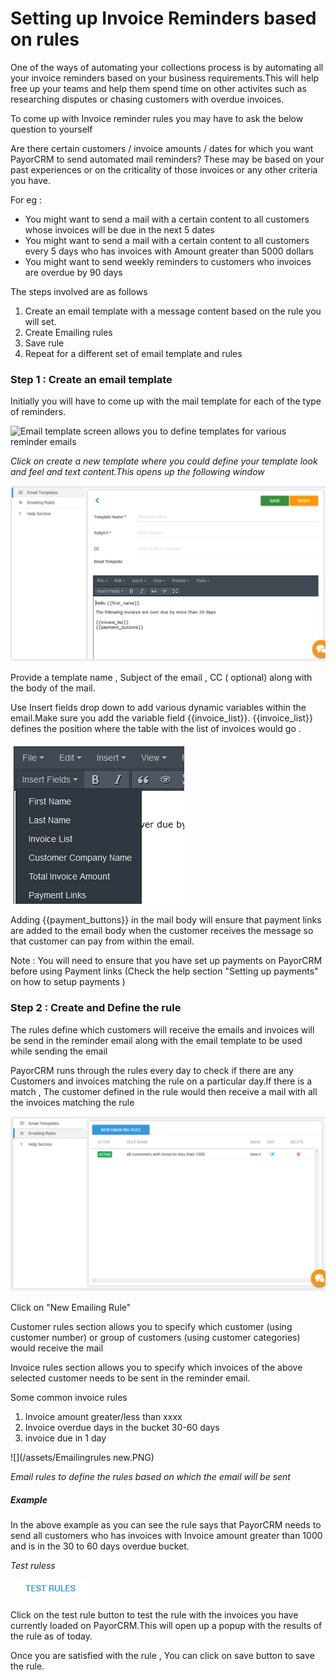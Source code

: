 # Setting up Invoice Reminders based on rules

One of the ways of automating your collections process is by automating all your invoice reminders based on your business requirements.This will help free up your teams and help them spend time on other activites such as researching disputes or chasing customers with overdue invoices.

To come up with Invoice reminder rules you may have to ask the below question to yourself

Are there certain customers / invoice amounts / dates  for which you want PayorCRM to send automated mail reminders? These may be based on your past experiences or on the criticality of those invoices or any other criteria you have.

For eg :

* You might want to send a mail with a certain content to all customers whose invoices will be due in the next 5 dates
* You might want to send a mail with a certain content to all customers every 5 days who has invoices with Amount greater than 5000 dollars
* You might want to send weekly reminders to customers who invoices are overdue by 90 days



The steps involved are as follows

1. Create an email template with a message content based on the rule you will set.
2. Create Emailing rules
3. Save rule 
4. Repeat for a different set of email template and rules



### Step 1 : Create an email template

Initially you will have to come up with the mail template for each of the type of reminders.

![](http://www.payorcrm.com/wp-content/uploads/2018/01/Email-template.png "Email template screen allows you to define templates for various reminder emails")

_Click on create a new template where you could define your template look and feel and text content.This opens up the following window_

![](/assets/emailtemplate.PNG)

Provide a template name , Subject of the email , CC \( optional\) along with the body of the mail.

Use Insert fields drop down to add various dynamic variables within the email.Make sure you add the variable field \{{invoice\_list}}. \{{invoice\_list}} defines the position where the table with the list of invoices would go .

![](/assets/insertfields3.PNG)

Adding \{{payment_buttons}} in the mail body will ensure that payment links are added to the email body when the customer receives the message so that customer can pay from within the email. 

Note : You will need to ensure that you have set up payments on PayorCRM before using Payment links \(Check the help section "Setting up payments" on how to setup payments \)

### Step 2 : Create and Define the rule

The rules define which customers will receive the emails and  invoices  will be send in the reminder email along with the email template to be used while sending the email

PayorCRM runs through the rules every day to check if there are any Customers and invoices matching the rule on a particular day.If there is a match , The customer defined in the rule would then receive a mail with all the invoices matching the rule

![](/assets/Emailrules.PNG)

Click on "New Emailing Rule"

Customer rules section allows you to specify which customer (using customer number) or group of customers (using customer categories) would receive the mail

Invoice rules section allows you to specify which invoices of the above selected customer needs to be sent in the reminder email.

Some common invoice rules
1. Invoice amount greater/less than xxxx
2. Invoice overdue days in the bucket 30-60 days
3. invoice due in 1 day

![](/assets/Emailingrules new.PNG)

_Email rules to define the rules based on which the email will be sent_

##### Example

In the above example as you can see the rule says that PayorCRM needs to send all customers who has invoices with Invoice amount greater than 1000 and is in the 30 to 60 days overdue bucket.

_Test ruless_

![](/assets/Testrules.PNG)

Click on the test rule button to test the rule with the invoices you have currently loaded on PayorCRM.This will open up a popup with the results of the rule as of today.

Once you are satisfied with the rule , You can click on save button to save the rule.

